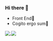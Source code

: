 ### Hi there 👋
- Front End🧙
- Cogito ergo sum💫

<!--
**thornsh/thornsh** is a ✨ _special_ ✨ repository because its `README.md` (this file) appears on your GitHub profile.

Here are some ideas to get you started:

- 🔭 I’m currently working on ...
- 🌱 I’m currently learning ...
- 👯 I’m looking to collaborate on ...
- 🤔 I’m looking for help with ...
- 💬 Ask me about ...
- 📫 How to reach me: ...
- 😄 Pronouns: ...
- ⚡ Fun fact: ...
-->
<!-- [![Anurag's github stats](https://github-readme-stats.vercel.app/api?username=thornsh&count_private=true&show_icons=true)](https://github.com/thornsh/thornsh)

[![Top Langs](https://github-readme-stats.vercel.app/api/top-langs/?username=thornsh&hide=python&layout=compact)](https://github.com/thornsh/thornsh) -->

<a href="https://github.com/thornsh">
  <img align="center" src="https://github-readme-stats.vercel.app/api?username=thornsh&count_private=true&show_icons=true&repo=github-readme-stats" />
</a>
<a href="https://github.com/thornsh">
  <img align="center" src="https://github-readme-stats.vercel.app/api/top-langs/?username=thornsh&layout=compact&repo=convoychat&hide=python" />
</a>
